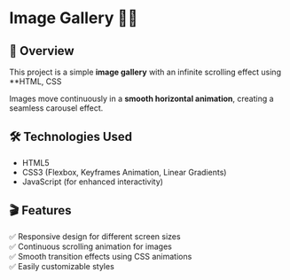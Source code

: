 # Image Gallery 🎨📸  

## 📌 Overview  
This project is a simple **image gallery** with an infinite scrolling effect using **HTML, CSS

Images move continuously in a **smooth horizontal animation**, creating a seamless carousel effect.  

## 🛠 Technologies Used  
- HTML5  
- CSS3 (Flexbox, Keyframes Animation, Linear Gradients)  
- JavaScript (for enhanced interactivity)  

## 🎬 Features  
✅ Responsive design for different screen sizes  
✅ Continuous scrolling animation for images  
✅ Smooth transition effects using CSS animations  
✅ Easily customizable styles  

